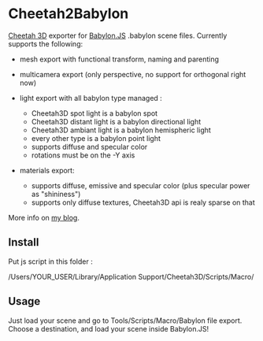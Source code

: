 # Cheetah2Babylon

[Cheetah 3D](http://www.cheetah3d.com/) exporter for [Babylon.JS](https://babylonjs.com/) .babylon scene files. Currently supports the following:

- mesh export with functional transform, naming and parenting
- multicamera export (only perspective, no support for orthogonal right now)
- light export with all babylon type managed :
  - Cheetah3D spot light is a babylon spot
  - Cheetah3D distant light is a babylon directional light
  - Cheetah3D ambiant light is a babylon hemispheric light
  - every other type is a babylon point light
  - supports diffuse and specular color
  - rotations must be on the -Y axis

- materials export:
  - supports diffuse, emissive and specular color (plus specular power as "shininess")
  - supports only diffuse textures, Cheetah3D api is realy sparse on that

More info on [my blog](http://cubeslam.net/).

## Install

Put js script in this folder :

/Users/YOUR_USER/Library/Application Support/Cheetah3D/Scripts/Macro/

## Usage

Just load your scene and go to Tools/Scripts/Macro/Babylon file export. Choose a destination, and load your scene inside Babylon.JS!

